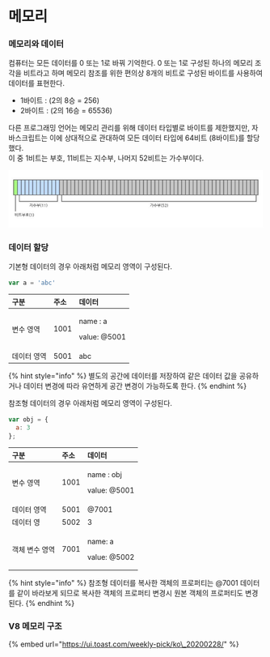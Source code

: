 # 메모리

### 메모리와 데이터

컴퓨터는 모든 데이터를 0 또는 1로 바꿔 기억한다. 0 또는 1로 구성된 하나의 메모리 조각을 비트라고 하며 메모리 참조를 위한 편의상 8개의 비트로 구성된 바이트를 사용하여 데이터를 표현한다. 

* 1바이트 : \(2의 8승 = 256\)
* 2바이트 : \(2의 16승 = 65536\)

다른 프로그래밍 언어는 메모리 관리를 위해 데이터 타입별로 바이트를 제한했지만, 자바스크립트는 이에 상대적으로 관대하여 모든 데이터 타입에 64비트 \(8바이트\)를 할당했다.  
이 중 1비트는 부호, 11비트는 지수부, 나머지 52비트는 가수부이다.

![](../.gitbook/assets/1_-9qwkdsk8ovoubym-ufnlw.jpeg)

### 데이터 할당

기본형 데이터의 경우 아래처럼 메모리 영역이 구성된다.

```javascript
var a = 'abc'
```

<table>
  <thead>
    <tr>
      <th style="text-align:left">&#xAD6C;&#xBD84;</th>
      <th style="text-align:left">&#xC8FC;&#xC18C;</th>
      <th style="text-align:left">&#xB370;&#xC774;&#xD130;</th>
    </tr>
  </thead>
  <tbody>
    <tr>
      <td style="text-align:left">&#xBCC0;&#xC218; &#xC601;&#xC5ED;</td>
      <td style="text-align:left">1001</td>
      <td style="text-align:left">
        <p>name : a</p>
        <p>value: @5001</p>
      </td>
    </tr>
    <tr>
      <td style="text-align:left">&#xB370;&#xC774;&#xD130; &#xC601;&#xC5ED;</td>
      <td style="text-align:left">5001</td>
      <td style="text-align:left">abc</td>
    </tr>
  </tbody>
</table>{% hint style="info" %}
별도의 공간에 데이터를 저장하여 같은 데이터 값을 공유하거나 데이터 변경에 따라 유연하게 공간 변경이 가능하도록 한다.
{% endhint %}

참조형 데이터의 경우 아래처럼 메모리 영역이 구성된다.

```javascript
var obj = {
  a: 3
};
```

<table>
  <thead>
    <tr>
      <th style="text-align:left">&#xAD6C;&#xBD84;</th>
      <th style="text-align:left">&#xC8FC;&#xC18C;</th>
      <th style="text-align:left">&#xB370;&#xC774;&#xD130;</th>
    </tr>
  </thead>
  <tbody>
    <tr>
      <td style="text-align:left">&#xBCC0;&#xC218; &#xC601;&#xC5ED;</td>
      <td style="text-align:left">1001</td>
      <td style="text-align:left">
        <p>name : obj</p>
        <p>value: @5001</p>
      </td>
    </tr>
    <tr>
      <td style="text-align:left">&#xB370;&#xC774;&#xD130; &#xC601;&#xC5ED;</td>
      <td style="text-align:left">5001</td>
      <td style="text-align:left">@7001</td>
    </tr>
    <tr>
      <td style="text-align:left">&#xB370;&#xC774;&#xD130; &#xC601;</td>
      <td style="text-align:left">5002</td>
      <td style="text-align:left">3</td>
    </tr>
    <tr>
      <td style="text-align:left">&#xAC1D;&#xCCB4; &#xBCC0;&#xC218; &#xC601;&#xC5ED;</td>
      <td style="text-align:left">7001</td>
      <td style="text-align:left">
        <p>name: a</p>
        <p>value: @5002</p>
      </td>
    </tr>
  </tbody>
</table>{% hint style="info" %}
참조형 데이터를 복사한 객체의 프로퍼티는 @7001 데이터를 같이 바라보게 되므로 복사한 객체의 프로퍼티 변경시 원본 객체의 프로퍼티도 변경된다.
{% endhint %}

### V8 메모리 구조

{% embed url="https://ui.toast.com/weekly-pick/ko\_20200228/" %}

